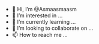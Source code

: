 - 👋 Hi, I’m @Asmaasmaasm
- 👀 I’m interested in ...
- 🌱 I’m currently learning ...
- 💞️ I’m looking to collaborate on ...
- 📫 How to reach me ...

<!---
Asmaasmaasm/Asmaasmaasm is a ✨ special ✨ repository because its `README.md` (this file) appears on your GitHub profile.
You can click the Preview link to take a look at your changes.
--->

